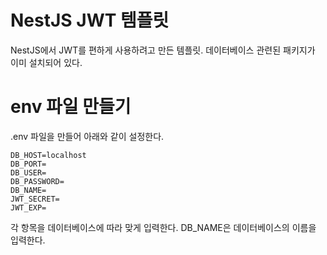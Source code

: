 # NestJS JWT 템플릿
NestJS에서 JWT를 편하게 사용하려고 만든 템플릿. 데이터베이스 관련된 패키지가 이미 설치되어 있다.

# env 파일 만들기
.env 파일을 만들어 아래와 같이 설정한다.

```dotenv
DB_HOST=localhost
DB_PORT=
DB_USER=
DB_PASSWORD=
DB_NAME=
JWT_SECRET=
JWT_EXP=
```

각 항목을 데이터베이스에 따라 맞게 입력한다. DB_NAME은 데이터베이스의 이름을 입력한다.
